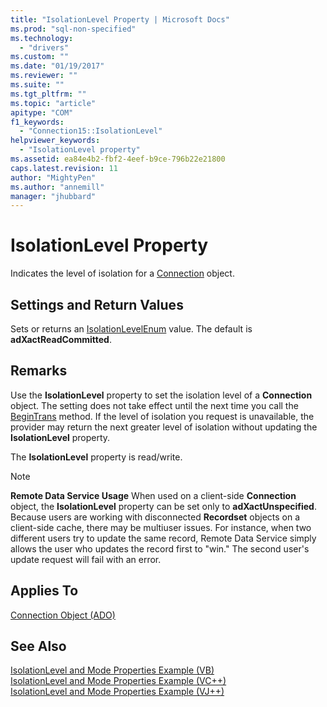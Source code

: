 ```yaml
---
title: "IsolationLevel Property | Microsoft Docs"
ms.prod: "sql-non-specified"
ms.technology:
  - "drivers"
ms.custom: ""
ms.date: "01/19/2017"
ms.reviewer: ""
ms.suite: ""
ms.tgt_pltfrm: ""
ms.topic: "article"
apitype: "COM"
f1_keywords: 
  - "Connection15::IsolationLevel"
helpviewer_keywords: 
  - "IsolationLevel property"
ms.assetid: ea84e4b2-fbf2-4eef-b9ce-796b22e21800
caps.latest.revision: 11
author: "MightyPen"
ms.author: "annemill"
manager: "jhubbard"
---
```

# IsolationLevel Property
Indicates the level of isolation for a [Connection](../../../ado/reference/ado-api/connection-object-ado.md) object.  
  
## Settings and Return Values  
 Sets or returns an [IsolationLevelEnum](../../../ado/reference/ado-api/isolationlevelenum.md) value. The default is **adXactReadCommitted**.  
  
## Remarks  
 Use the **IsolationLevel** property to set the isolation level of a **Connection** object. The setting does not take effect until the next time you call the [BeginTrans](../../../ado/reference/ado-api/begintrans-committrans-and-rollbacktrans-methods-ado.md) method. If the level of isolation you request is unavailable, the provider may return the next greater level of isolation without updating the **IsolationLevel** property.  
  
 The **IsolationLevel** property is read/write.  
  
> [!NOTE]
>  **Remote Data Service Usage** When used on a client-side **Connection** object, the **IsolationLevel** property can be set only to **adXactUnspecified**. Because users are working with disconnected **Recordset** objects on a client-side cache, there may be multiuser issues. For instance, when two different users try to update the same record, Remote Data Service simply allows the user who updates the record first to "win." The second user's update request will fail with an error.  
  
## Applies To  
 [Connection Object (ADO)](../../../ado/reference/ado-api/connection-object-ado.md)  
  
## See Also  
 [IsolationLevel and Mode Properties Example (VB)](../../../ado/reference/ado-api/isolationlevel-and-mode-properties-example-vb.md)   
 [IsolationLevel and Mode Properties Example (VC++)](../../../ado/reference/ado-api/isolationlevel-and-mode-properties-example-vc.md)   
 [IsolationLevel and Mode Properties Example (VJ++)](../../../ado/reference/ado-api/isolationlevel-and-mode-properties-example-vj.md)